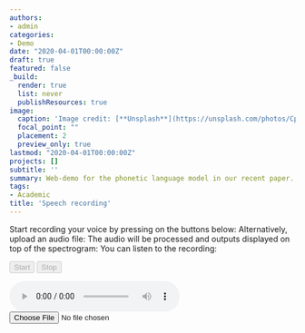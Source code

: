 ```yaml
---
authors:
- admin
categories:
- Demo
date: "2020-04-01T00:00:00Z"
draft: true
featured: false
_build:
  render: true
  list: never
  publishResources: true
image:
  caption: 'Image credit: [**Unsplash**](https://unsplash.com/photos/CpkOjOcXdUY)'
  focal_point: ""
  placement: 2
  preview_only: true
lastmod: "2020-04-01T00:00:00Z"
projects: []
subtitle: ''
summary: Web-demo for the phonetic language model in our recent paper.
tags:
- Academic
title: 'Speech recording'
---
```


<script src='https://cdn.plot.ly/plotly-latest.min.js'></script>
<script src="//code.jquery.com/jquery-1.12.4.min.js" integrity="sha256-ZosEbRLbNQzLpnKIkEdrPv7lOy9C27hHQ+Xp8a4MxAQ=" crossorigin="anonymous"></script>
<script src="js/WebAudioRecorder.js"></script>

Start recording your voice by pressing on the buttons below:
Alternatively, upload an audio file:
The audio will be processed and outputs displayed on top of the spectrogram:
You can listen to the recording:

<button id='start-recording' disabled>Start</button>
<button id='stop-recording' disabled>Stop</button>

<div id="plotdiv"></div>

<div id="page-audio-container"><audio id="page-audio" src="example.wav" controls></audio></div>

<input type="file" id="file-input" />

<script type="text/javascript" src="main.js"></script>
